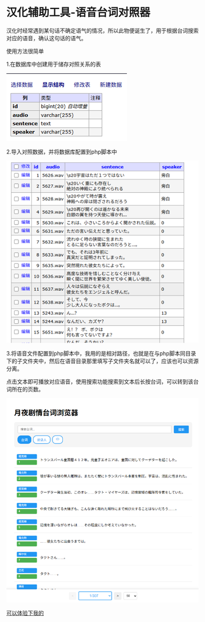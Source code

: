 # 汉化辅助工具-语音台词对照器

汉化时经常遇到某句话不确定语气的情况，所以此物便诞生了，用于根据台词搜索对应的语音，确认这句话的语气。

使用方法很简单

1.在数据库中创建用于储存对照关系的表

![](https://raw.githubusercontent.com/icey9527/VoiceLineMatcher/refs/heads/main/image/0.png)

2.导入对照数据，并将数据库配置到php脚本中

![](https://raw.githubusercontent.com/icey9527/VoiceLineMatcher/refs/heads/main/image/1.png)

3.将语音文件配置到php脚本中，我用的是相对路径，也就是在与php脚本同目录下的子文件夹中，然后在语音目录那里填写子文件夹名就可以了，应该也可以资源分离。

点击文本即可播放对应语音，使用搜索功能搜索到文本后长按台词，可以转到该台词所在的页数。

![](https://raw.githubusercontent.com/icey9527/VoiceLineMatcher/refs/heads/main/image/2.png)

[可以体验下我的](https://scn.wbnb.top)
